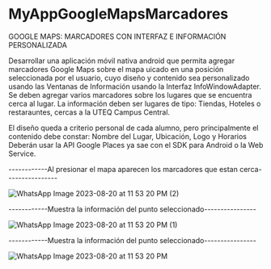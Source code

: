 # MyAppGoogleMapsMarcadores
GOOGLE MAPS: MARCADORES CON INTERFAZ E INFORMACIÓN PERSONALIZADA

Desarrollar una aplicación móvil nativa android que permita agregar marcadores Google Maps
sobre el mapa uicado en una posición seleccionada por el usuario, cuyo diseño y contenido 
sea personalizado usando las Ventanas de Información usando la Interfaz  InfoWindowAdapter. 
Se deben agregar varios marcadores sobre los lugares que se encuentra cerca al lugar. 
La información deben ser lugares de tipo: Tiendas, Hoteles o restarauntes, cercas a la UTEQ Campus Central.

El diseño queda a criterio personal de cada alumno, pero principalmente el contenido debe constar: 
Nombre del Lugar, Ubicación, Logo y Horarios
Deberán usar la API Google Places ya sae con el SDK para Android o la Web Service.

------------Al presionar el mapa aparecen los marcadores que estan cerca----------------

![WhatsApp Image 2023-08-20 at 11 53 20 PM (2)](https://github.com/JohnVeraXD/MyAppGoogleMapsMarcadores/assets/108051712/520875c0-0f2b-4f05-b7f3-1e6899ca1739)


------------Muestra la información del punto seleccionado----------------

![WhatsApp Image 2023-08-20 at 11 53 20 PM (1)](https://github.com/JohnVeraXD/MyAppGoogleMapsMarcadores/assets/108051712/f58bfda7-0f67-4e28-a130-222223f2bf8e)


------------Muestra la información del punto seleccionado----------------

![WhatsApp Image 2023-08-20 at 11 53 20 PM](https://github.com/JohnVeraXD/MyAppGoogleMapsMarcadores/assets/108051712/eefbdb1f-a00d-41e6-a8fa-fd825993ce75)
